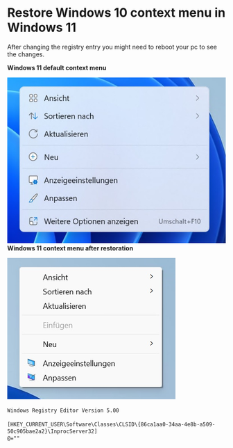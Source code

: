 # Restore Windows 10 context menu in Windows 11
After changing the registry entry you might need to reboot your pc to see the changes.

**Windows 11 default context menu**

![](assets/windows11-context-menu.jpg)
**Windows 11 context menu after restoration**

![](assets/windows11-restored-context-menu.jpg)

```
Windows Registry Editor Version 5.00

[HKEY_CURRENT_USER\Software\Classes\CLSID\{86ca1aa0-34aa-4e8b-a509-50c905bae2a2}\InprocServer32]
@=""
```

